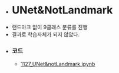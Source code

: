 - # UNet&NotLandmark
- 랜드마크 없이 9클래스 분류를 진행
- 결과로 학습자체가 되지 않았다.
- ### 코드
	- [1127_UNet&notLandmark.ipynb](../assets/1127_UNet&notLandmark_1735267107075_0.ipynb)
